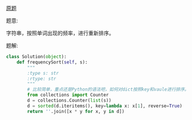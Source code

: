 [原题](https://leetcode.com/problems/sort-characters-by-frequency)

题意:

字符串，按照单词出现的频率，进行重新排序。


题解:

```Python
class Solution(object):
    def frequencySort(self, s):
        """
        :type s: str
        :rtype: str
        """
        # 比较简单，重点还是Python的语法吧，如何对dict按照key和vaule进行排序。
        from collections import Counter
        d = collections.Counter(list(s))
        d = sorted(d.iteritems(), key=lambda x: x[1], reverse=True)
        return ''.join([x * y for x, y in d]) 
```

